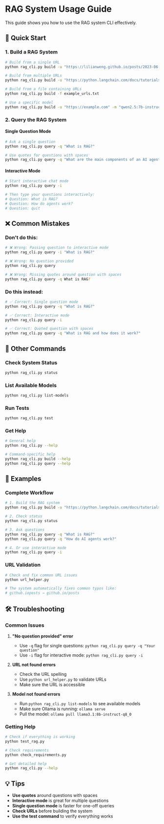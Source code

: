 # RAG System Usage Guide

This guide shows you how to use the RAG system CLI effectively.

## 🚀 Quick Start

### 1. Build a RAG System

```bash
# Build from a single URL
python rag_cli.py build -u "https://lilianweng.github.io/posts/2023-06-23-agent/"

# Build from multiple URLs
python rag_cli.py build -u "https://python.langchain.com/docs/tutorials/rag/" -u "https://lilianweng.github.io/posts/2023-06-23-agent/"

# Build from a file containing URLs
python rag_cli.py build -f example_urls.txt

# Use a specific model
python rag_cli.py build -u "https://example.com" -m "qwen2.5:7b-instruct"
```

### 2. Query the RAG System

#### Single Question Mode
```bash
# Ask a single question
python rag_cli.py query -q "What is RAG?"

# Use quotes for questions with spaces
python rag_cli.py query -q "What are the main components of an AI agent system?"
```

#### Interactive Mode
```bash
# Start interactive chat mode
python rag_cli.py query -i

# Then type your questions interactively:
# Question: What is RAG?
# Question: How do agents work?
# Question: quit
```

## ❌ Common Mistakes

### Don't do this:
```bash
# ❌ Wrong: Passing question to interactive mode
python rag_cli.py query -i "What is RAG?"

# ❌ Wrong: No question provided
python rag_cli.py query

# ❌ Wrong: Missing quotes around question with spaces
python rag_cli.py query -q What is RAG?
```

### Do this instead:
```bash
# ✅ Correct: Single question mode
python rag_cli.py query -q "What is RAG?"

# ✅ Correct: Interactive mode
python rag_cli.py query -i

# ✅ Correct: Quoted question with spaces
python rag_cli.py query -q "What is RAG and how does it work?"
```

## 🔧 Other Commands

### Check System Status
```bash
python rag_cli.py status
```

### List Available Models
```bash
python rag_cli.py list-models
```

### Run Tests
```bash
python rag_cli.py test
```

### Get Help
```bash
# General help
python rag_cli.py --help

# Command-specific help
python rag_cli.py build --help
python rag_cli.py query --help
```

## 📝 Examples

### Complete Workflow

```bash
# 1. Build the RAG system
python rag_cli.py build -u "https://python.langchain.com/docs/tutorials/rag/" -u "https://lilianweng.github.io/posts/2023-06-23-agent/"

# 2. Check status
python rag_cli.py status

# 3. Ask questions
python rag_cli.py query -q "What is RAG?"
python rag_cli.py query -q "How do AI agents work?"

# 4. Or use interactive mode
python rag_cli.py query -i
```

### URL Validation

```bash
# Check and fix common URL issues
python url_helper.py

# The system automatically fixes common typos like:
# github.ioposts → github.io/posts
```

## 🛠️ Troubleshooting

### Common Issues

1. **"No question provided" error**
   - Use `-q` flag for single questions: `python rag_cli.py query -q "Your question"`
   - Use `-i` flag for interactive mode: `python rag_cli.py query -i`

2. **URL not found errors**
   - Check the URL spelling
   - Use `python url_helper.py` to validate URLs
   - Make sure the URL is accessible

3. **Model not found errors**
   - Run `python rag_cli.py list-models` to see available models
   - Make sure Ollama is running: `ollama serve`
   - Pull the model: `ollama pull llama3.1:8b-instruct-q8_0`

### Getting Help

```bash
# Check if everything is working
python test_rag.py

# Check requirements
python check_requirements.py

# Get detailed help
python rag_cli.py --help
```

## 💡 Tips

- **Use quotes** around questions with spaces
- **Interactive mode** is great for multiple questions
- **Single question mode** is faster for one-off queries
- **Check URLs** before building the system
- **Use the test command** to verify everything works
